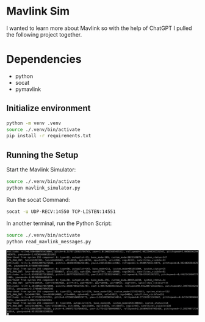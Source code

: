 # Mavlink Sim
I wanted to learn more about Mavlink so with the help of ChatGPT I pulled the following project together.

# Dependencies
* python
* socat
* pymavlink

## Initialize environment

```bash
python -m venv .venv
source ./.venv/bin/activate
pip install -r requirements.txt
```

## Running the Setup

Start the Mavlink Simulator:
```bash
source ./.venv/bin/activate
python mavlink_simulator.py
```

Run the socat Command:
```bash
socat -u UDP-RECV:14550 TCP-LISTEN:14551
```

In another terminal, run the Python Script:
```bash
source ./.venv/bin/activate
python read_mavlink_messages.py
```
![alt text](images/read_mavlink_messages_out.png)